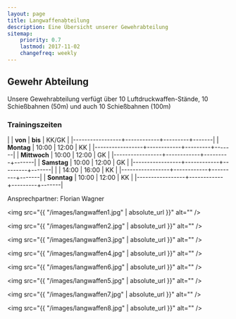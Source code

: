 ```yaml
---
layout: page
title: Langwaffenabteilung
description: Eine Übersicht unserer Gewehrabteilung
sitemap:
    priority: 0.7
    lastmod: 2017-11-02
    changefreq: weekly
---
```


## Gewehr Abteilung

Unsere Gewehrabteilung verfügt über 10 Luftdruckwaffen-Stände, 10 Schießbahnen (50m) und auch 10 Schießbahnen (100m)

### Trainingszeiten

|                 |   **von**  | **bis** | KK/GK |
|-----------------+------------+---------+-------|
| **Montag**      |    10:00   |  12:00  | KK    |
|-----------------+------------+---------+-------|
| **Mittwoch**    |    10:00   |  12:00  | GK    |
|-----------------+------------+---------+-------|
| **Samstag**     |    10:00   |  12:00  | GK    |
|-----------------+------------+---------+-------|
|                 |    14:00   |  16:00  | KK    |
|-----------------+------------+---------+-------|
| **Sonntag**     |    10:00   |  12:00  | KK    |
|-----------------+------------+---------+-------|

Ansprechpartner: Florian Wagner

<span class="image fit"><img src="{{ "/images/langwaffen1.jpg" | absolute_url }}" alt="" /></span>

<span class="image fit"><img src="{{ "/images/langwaffen2.jpg" | absolute_url }}" alt="" /></span>

<span class="image fit"><img src="{{ "/images/langwaffen3.jpg" | absolute_url }}" alt="" /></span>

<span class="image left"><img src="{{ "/images/langwaffen4.jpg" | absolute_url }}" alt="" /></span>

<span class="image right"><img src="{{ "/images/langwaffen6.jpg" | absolute_url }}" alt="" /></span>

<span class="image fit"><img src="{{ "/images/langwaffen5.jpg" | absolute_url }}" alt="" /></span>

<span class="image fit"><img src="{{ "/images/langwaffen7.jpg" | absolute_url }}" alt="" /></span>

<span class="image fit"><img src="{{ "/images/langwaffen8.jpg" | absolute_url }}" alt="" /></span>


